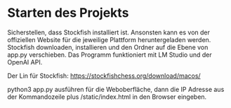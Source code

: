 # Starten des Projekts

Sicherstellen, dass Stockfish installiert ist. Ansonsten kann es von der offiziellen Website für die jeweilige Plattform heruntergeladen werden. Stockfish downloaden, installieren und den Ordner auf die Ebene von app.py verschieben. Das Programm funktioniert mit LM Studio und der OpenAI API.

Der Lin für Stockfish: https://stockfishchess.org/download/macos/


python3 app.py ausführen für die Weboberfläche, dann die IP Adresse aus der Kommandozeile
plus /static/index.html in den Browser eingeben.

